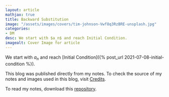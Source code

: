 ```yaml
---
layout: article
mathjax: true
title: Backward Substitution
image: "/assets/images/covers/tim-johnson-Vwf8q3RzBRE-unsplash.jpg"
categories:
- DM
desc: We start with $a_n$ and reach Initial Condition. 
imagealt: Cover Image for article
---
```


We start with $a_n$ and reach [Initial Condition]({% post_url 2021-07-08-initial-condition %}).

























































































































































































































































































































































































































This blog was published directly from my notes.
To check the source of my notes and images used in this blog, visit <a href="/credits.html" target="_blank">Credits</a>.

To read my notes, download this <a href="https://github.com/bovem/CS" target="blank">repository</a>.